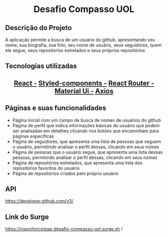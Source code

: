 <h1 align="center"> Desafio Compasso UOL </h1>

## Descrição do Projeto
<p> A aplicação permite a busca de um usuário do github, apresentando seu nome, sua biografia, sua foto, seu nome de usuário, seus seguidores, quem ele segue, seus repositórios estrelados e seus próprios repositórios </p>

## Tecnologias utilizadas
<h2 align="center">
    <a href="https://pt-br.reactjs.org/">React -</a>
    <a href="https://styled-components.com/">Styled-components -</a>
    <a href="https://reactrouter.com/web/guides/quick-start">React Router -</a>
    <a href="https://material-ui.com/pt/"> Material Ui -</a>
    <a href="https://www.npmjs.com/package/axios"> Axios </a>
</h2>

## Páginas e suas funcionalidades
<ul> 
   <li>Página inicial com um campo de busca de nomes de usuários do github</li>
   <li>Página de perfil que indica informações básicas do usuário que podem ser analisadas em detalhes clicando nos botões que encaminham para páginas específicas</li>
   <li>Página de seguidores, que apresenta uma lista de pessoas que seguem o usuário, permitindo analisar o perfil dessas, clicando em seus nomes</li>
   <li>Página de pessoas que o usuário segue, que apresenta uma lista dessas pessoas, permitindo analisar o perfil dessas, clicando em seus nomes</li>
   <li>Página de repositórios estrelados, que apresenta uma lista dos repósitorios favoritos do usuário </li>
   <li>Página de repositórios criados pelo próprio usuário</li>
</ul>

## API
<a> https://developer.github.com/v3/ </a>

## Link do Surge

<a> https://joaovitorcostaa-desafio-compasso-uol.surge.sh /</a>
